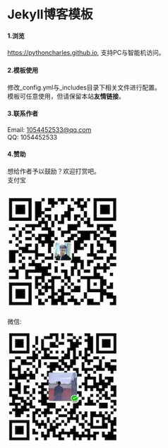 Jekyll博客模板
================

#### 1.浏览
https://pythoncharles.github.io, 支持PC与智能机访问。  

#### 2.模板使用
修改_config.yml与_includes目录下相关文件进行配置。  
模板可任意使用，但请保留本站**友情链接**。  

#### 3.联系作者
Email: 1054452533@qq.com  
QQ: 1054452533 

#### 4.赞助
想给作者予以鼓励？欢迎打赏吧。  
支付宝

![支付宝](jpeg/alipy1.jpeg? "支付宝")
---------
微信:

![微信](jpeg/wechat1.jpeg "微信")